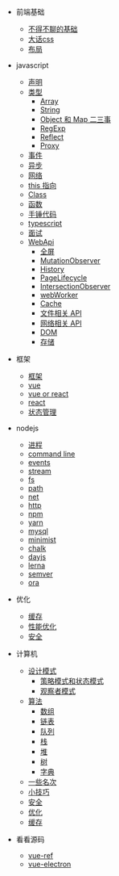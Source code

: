 - 前端基础
  - [不得不聊的基础](base/html.md)
  - [大话css](base/css.md)
  - [布局](base/layout.md)

- javascript

  - [声明](js/声明.md)
  - [类型](js/内置类型.md)
    - [Array](js/array.md)
    - [String](js/string.md)
    - [Object 和 Map 二三事](js/Object.md)
    - [RegExp](js/RegExp.md)
    - [Reflect](js/Reflect.md)
    - [Proxy](js/proxy.md)
  - [事件](js/EventLoop.md)
  - [异步](js/Promise.md)
  - [网络](js/网络.md)
  - [this 指向](js/this指向.md)
  - [Class](js/Class.md)
  - [函数](js/函数.md)
  - [手锤代码](js/手写.md)
  - [typescript](js/typescript.md)
  - [面试](js/interview.md)
  - [WebApi]()
    - [全屏](webApi/fullscreen.md)
    - [MutationObserver](webApi/MutationObserver.md)
    - [History](webApi/History.md)
    - [PageLifecycle](webApi/PageLifecycle.md)
    - [IntersectionObserver](webApi/IntersectionObserver.md)
    - [webWorker](weApi/webWorker.md)
    - [Cache](webApi/cache.md)
    - [文件相关 API](webApi/文件相关API.md)
    - [网络相关 API](webApi/网络相关Api.md)
    - [DOM](webApi/DOM.md)
    - [存储](webApi/storage.md)

- 框架

  - [框架](mvvm/框架.md)
  - [vue](mvvm/vue.md)
  - [vue or react](mvvm/vue和react的diff.md)
  - [react](mvvm/react.md)
  - [状态管理](mvvm/状态管理.md)

- nodejs

  - [进程](node/进程.md)
  - [command line](node/commandLine.md)
  - [events](node/native/events.md)
  - [stream](node/native/stream.md)
  - [fs](node/native/fs.md)
  - [path](node/native/path.md)
  - [net](node/native/net.md)
  - [http](node/native/http.md)
  - [npm](node/npm/npm.md)
  - [yarn](node/npm/yarn.md)
  - [mysql](database/mysql.md)
  - [minimist](node/npm/minimist.md)
  - [chalk](node/npm/chalk.md)
  - [dayjs](node/npm/dayjs.md)
  - [lerna](node/npm/lerna.md)
  - [semver](node/npm/semver.md)
  - [ora](node/npm/ora.md)

<!-- - python

  - [基础](python/python.md)

- Flutter

  - [MaterialApp](flutter/app配置.md)
  - [路由及导航](flutter/路由和导航.md)
  - [Scaffold](flutter/页面容器.md)
  - [Text](flutter/Text.md) -->

- 优化

  - [缓存](chrome/cache.md)
  - [性能优化](chrome/performance.md)
  - [安全](chrome/safety.md)

- 计算机
  - [设计模式](computer/设计模式.md)
    - [策略模式和状态模式](computer/策略模式&状态模式.md)
    - [观察者模式](computer/观察者模式.md)
  - [算法](computer/算法整理.md)
    - [数组](算法/数组list.md)
    - [链表](算法/链表.md)
    - [队列](算法/队列queue.md)
    - [栈](算法/栈stack.md)
    - [堆](算法/堆Heap.md)
    - [树](算法/树Tree.md)
    - [字典](算法/HashMap.md)
  - [一些名次](computer/notification.md)
  - [小技巧](computer/command.md)
  - [安全](computer/safety.md)
  - [优化](computer/performance.md)
  - [缓存](computer/cache.md)

- 看看源码
  - [vue-ref](sourceCode/vue-ref.md)
  - [vue-electron](sourceCode/vue-electron.md)
